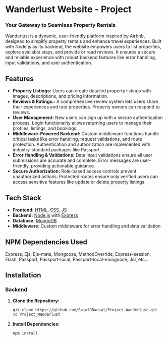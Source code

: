 # Wanderlust Website - Project

### Your Gateway to Seamless Property Rentals

Wanderlust is a dynamic, user-friendly platform inspired by Airbnb, designed to simplify property rentals and enhance travel experiences. Built with Node.js as its backend, the website empowers users to list properties, explore available stays, and provide or read reviews. It ensures a secure and reliable experience with robust backend features like error handling, input validations, and user authentication.

## Features

- **Property Listings:** Users can create detailed property listings with images, descriptions, and pricing information.
- **Reviews & Ratings::** A comprehensive review system lets users share their experiences and rate properties. Property owners can respond to reviews.
- **User Management:** New users can sign up with a secure authentication process. Login functionality allows returning users to manage their profiles, listings, and bookings.
- **Middleware-Powered Backend:** Custom middleware functions handle critical tasks like error handling, request validations, and route protection. Authentication and authorization are implemented with industry-standard packages like Passport.
- **Error Handling & Validations:** Data input validations ensure all user submissions are accurate and complete.
  Error messages are user-friendly, providing actionable guidance.
- **Secure Authorization:** Role-based access controls prevent unauthorized actions. Protected routes ensure only verified users can access sensitive features like update or delete property listings.

## Tech Stack

- **Frontend:** [HTML](https://developer.mozilla.org/en-US/docs/Web/HTML), [CSS](https://developer.mozilla.org/en-US/docs/Web/CSS), [JS](https://developer.mozilla.org/en-US/docs/Web/JavaScript)
- **Backend:** [Node.js](https://nodejs.org/) with [Express](https://expressjs.com/)
- **Database:** [MongoDB](https://www.mongodb.com/)
- **Middleware:** Custom middleware for error handling and data validation

## NPM Dependencies Used

Express, Ejs, Ejs-mate, Mongoose, MethodOverride, Express-session, Flash, Passport, Passport-local, Passport-local-mongoose, Joi, etc...

## Installation

### Backend

1. **Clone the Repository:**

   ```bash
   git clone https://github.com/SajalDBansal/Project_Wanderlust.git
   cd Project_Wanderlust
   ```

2. **Install Dependencies:**

   ```bash
   npm install
   ```
